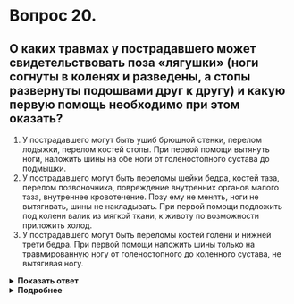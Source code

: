 # Вопрос 20.

## О каких травмах у пострадавшего может свидетельствовать поза «лягушки» (ноги согнуты в коленях и разведены, а стопы развернуты подошвами друг к другу) и какую первую помощь необходимо при этом оказать?

1. У пострадавшего могут быть ушиб брюшной стенки, перелом лодыжки, перелом костей стопы. При первой помощи вытянуть ноги, наложить шины на обе ноги от голеностопного сустава до подмышки.
2. У пострадавшего могут быть переломы шейки бедра, костей таза, перелом позвоночника, повреждение внутренних органов малого таза, внутреннее кровотечение. Позу ему не менять, ноги не вытягивать, шины не накладывать. При первой помощи подложить под колени валик из мягкой ткани, к животу по возможности приложить холод.
3. У пострадавшего могут быть переломы костей голени и нижней трети бедра. При первой помощи наложить шины только на травмированную ногу от голеностопного до коленного сустава, не вытягивая ногу.

<details>
<summary><b>Показать ответ</b></summary>
Правильный ответ: 2
</details>
<details>
<summary><b>Подробнее</b></summary>
Правильный ответ тот, в котором указан перелом позвоночника.
Вынужденную позу «лягушки» у пострадавшего не следует менять. Ноги не вытягивать, шины не накладывать.
</details>